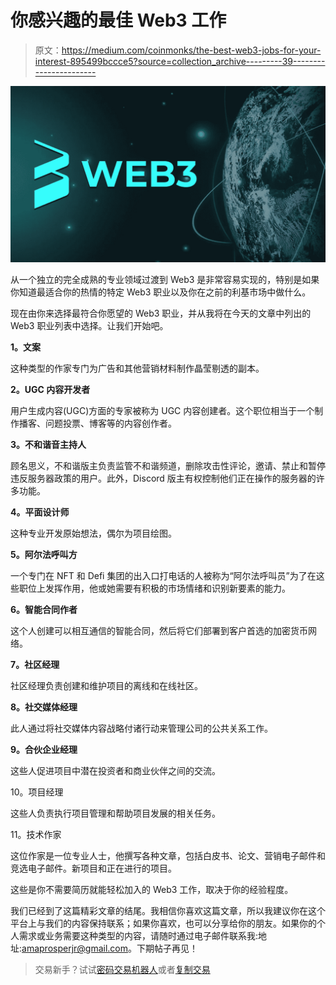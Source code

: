 # 你感兴趣的最佳 Web3 工作

> 原文：<https://medium.com/coinmonks/the-best-web3-jobs-for-your-interest-895499bccce5?source=collection_archive---------39----------------------->

![](img/d34d714b2d141365f6b00f66afd63530.png)

从一个独立的完全成熟的专业领域过渡到 Web3 是非常容易实现的，特别是如果你知道最适合你的热情的特定 Web3 职业以及你在之前的利基市场中做什么。

现在由你来选择最符合你愿望的 Web3 职业，并从我将在今天的文章中列出的 Web3 职业列表中选择。让我们开始吧。

**1。文案**

这种类型的作家专门为广告和其他营销材料制作晶莹剔透的副本。

**2。UGC 内容开发者**

用户生成内容(UGC)方面的专家被称为 UGC 内容创建者。这个职位相当于一个制作播客、问题投票、博客等的内容创作者。

**3。不和谐音主持人**

顾名思义，不和谐版主负责监管不和谐频道，删除攻击性评论，邀请、禁止和暂停违反服务器政策的用户。此外，Discord 版主有权控制他们正在操作的服务器的许多功能。

**4。平面设计师**

这种专业开发原始想法，偶尔为项目绘图。

**5。阿尔法呼叫方**

一个专门在 NFT 和 Defi 集团的出入口打电话的人被称为“阿尔法呼叫员”为了在这些职位上发挥作用，他或她需要有积极的市场情绪和识别新要素的能力。

**6。智能合同作者**

这个人创建可以相互通信的智能合同，然后将它们部署到客户首选的加密货币网络。

**7。社区经理**

社区经理负责创建和维护项目的离线和在线社区。

**8。社交媒体经理**

此人通过将社交媒体内容战略付诸行动来管理公司的公共关系工作。

**9。合伙企业经理**

这些人促进项目中潜在投资者和商业伙伴之间的交流。

10。项目经理

这些人负责执行项目管理和帮助项目发展的相关任务。

11。技术作家

这位作家是一位专业人士，他撰写各种文章，包括白皮书、论文、营销电子邮件和竞选电子邮件。新项目和正在进行的项目。

这些是你不需要简历就能轻松加入的 Web3 工作，取决于你的经验程度。

我们已经到了这篇精彩文章的结尾。我相信你喜欢这篇文章，所以我建议你在这个平台上与我们的内容保持联系；如果你喜欢，也可以分享给你的朋友。如果你的个人需求或业务需要这种类型的内容，请随时通过电子邮件联系我:地址:[amaprosperjr@gmail.com](mailto:amaprosperjr@gmail.com)。下期帖子再见！

> 交易新手？试试[密码交易机器人](/coinmonks/crypto-trading-bot-c2ffce8acb2a)或者[复制交易](/coinmonks/top-10-crypto-copy-trading-platforms-for-beginners-d0c37c7d698c)